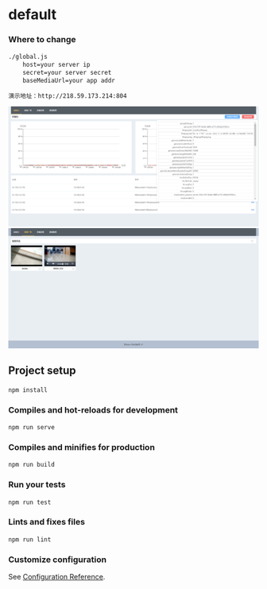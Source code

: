 # default

### Where to change
```
./global.js   
	host=your server ip
	secret=your server secret
	baseMediaUrl=your app addr 
```
````
演示地址：http://218.59.173.214:804
````
![Image text](screenshot/index.png)
![Image text](screenshot/videoList.png)
## Project setup
```
npm install
```

### Compiles and hot-reloads for development
```
npm run serve
```

### Compiles and minifies for production
```
npm run build
```

### Run your tests
```
npm run test
```

### Lints and fixes files
```
npm run lint
```

### Customize configuration
See [Configuration Reference](https://cli.vuejs.org/config/).
